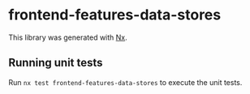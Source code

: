 # frontend-features-data-stores

This library was generated with [Nx](https://nx.dev).

## Running unit tests

Run `nx test frontend-features-data-stores` to execute the unit tests.
